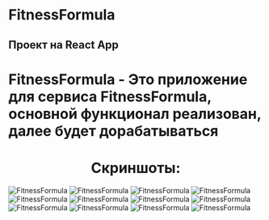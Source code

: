 # FitnessFormula

## Проект на React App

# FitnessFormula - Это приложение для сервиса FitnessFormula, основной функционал реализован, далее будет дорабатываться

<h1 align="center">Скриншоты:</h1>

<img src="https://github.com/TemhaN/FitnessFormula/blob/main/screenshots/1.png" alt="FitnessFormula">
<img src="https://github.com/TemhaN/FitnessFormula/blob/main/screenshots/2.png" alt="FitnessFormula">
<img src="https://github.com/TemhaN/FitnessFormula/blob/main/screenshots/3.png" alt="FitnessFormula">
<img src="https://github.com/TemhaN/FitnessFormula/blob/main/screenshots/4.png" alt="FitnessFormula">
<img src="https://github.com/TemhaN/FitnessFormula/blob/main/screenshots/5.png" alt="FitnessFormula">
<img src="https://github.com/TemhaN/FitnessFormula/blob/main/screenshots/6.png" alt="FitnessFormula">
<img src="https://github.com/TemhaN/FitnessFormula/blob/main/screenshots/7.png" alt="FitnessFormula">
<img src="https://github.com/TemhaN/FitnessFormula/blob/main/screenshots/8.png" alt="FitnessFormula">
<img src="https://github.com/TemhaN/FitnessFormula/blob/main/screenshots/9.png" alt="FitnessFormula">
<img src="https://github.com/TemhaN/FitnessFormula/blob/main/screenshots/10.png" alt="FitnessFormula">
<img src="https://github.com/TemhaN/FitnessFormula/blob/main/screenshots/11.png" alt="FitnessFormula">
<img src="https://github.com/TemhaN/FitnessFormula/blob/main/screenshots/12.png" alt="FitnessFormula">
